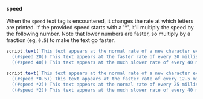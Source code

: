 ### `speed`

When the `speed` text tag is encountered, it changes the rate at which letters are printed. If the provided speed starts with a '*', it'll multiply the speed by the following number. Note that lower numbers are faster, so multiply by a fraction (eg, `0.5`) to make the text go faster.

```js
script.text(`This text appears at the normal rate of a new character every 25 milliseconds.
  ((#speed 20)) This text appears at the faster rate of every 20 milliseconds.
  ((#speed 40)) This text appears at the much slower rate of every 40 milliseconds.`);

script.text(`This text appears at the normal rate of a new character every 25 milliseconds.
  ((#speed *0.5)) This text appears at the faster rate of every 12.5 milliseconds.
  ((#speed *2)) This text appears at the normal rate of every 25 milliseconds.
  ((#speed *2)) This text appears at the much slower rate of every 40 milliseconds`);
```
